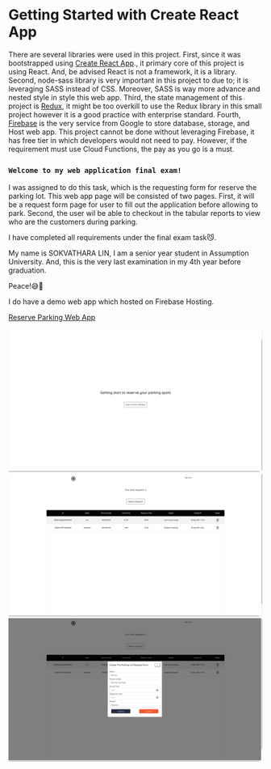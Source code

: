 # Getting Started with Create React App

There are several libraries were used in this project. First, since it was bootstrapped using [Create React App](https://github.com/facebook/create-react-app)., it primary core of this project is using React. And, be advised React is not a framework, it is a library. Second, node-sass library is very important in this project to due to; it is leveraging SASS instead of CSS. Moreover, SASS is way more advance and nested style in style this web app. Third, the state management of this project is [Redux](https://redux.js.org/), it might be too overkill to use the Redux library in this small project however it is a good practice with enterprise standard. Fourth, [Firebase](https://firebase.google.com/) is the very service from Google to store database, storage, and Host web app. This project cannot be done without leveraging Firebase, it has free tier in which developers would not need to pay. However, if the requirement must use Cloud Functions, the pay as you go is a must.

### `Welcome to my web application final exam!`

I was assigned to do this task, which is the requesting form for reserve the parking lot. This web app page will be consisted of two pages. First, it will be a request form page for user to fill out the application before allowing to park. Second, the user wil be able to checkout in the tabular reports to view who are the customers during parking.

I have completed all requirements under the final exam task😼.

My name is SOKVATHARA LIN, I am a senior year student in Assumption University.
And, this is the very last examination in my 4th year before graduation.

Peace!😅🤗

I do have a demo web app which hosted on Firebase Hosting.

[Reserve Parking Web App](https://reserve-parking-b9087.web.app/)

![](./screenshot/web-1.png)
![](./screenshot/web-2.png)
![](./screenshot/web-3.png)
